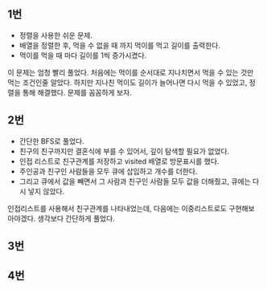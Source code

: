 ## 1번
- 정렬을 사용한 쉬운 문제.
- 배열을 정렬한 후, 먹을 수 없을 때 까지 먹이를 먹고 길이를 출력한다.
- 먹이를 먹을 때 마다 길이를 1씩 증가시켰다.

이 문제는 엄청 빨리 풀었다.
처음에는 먹이를 순서대로 지나치면서 먹을 수 있는 것만 먹는 조건인줄 알았다.
하지만 지나친 먹이도 길이가 늘어나면 다시 먹을 수 있었고, 정렬을 통해 해결했다.
문제를 꼼꼼하게 보자.

## 2번
- 간단한 BFS로 풀었다.
- 친구의 친구까지만 결혼식에 부를 수 있어서, 깊이 탐색할 필요가 없었다.
- 인접 리스트로 친구관계를 저장하고 visited 배열로 방문표시를 했다.
- 주인공과 친구인 사람들을 모두 큐에 삽입하고 개수를 더한다.
- 그리고 큐에서 값을 빼면서 그 사람과 친구인 사람들 모두 값을 더해줬고, 큐에는 다시 넣지 않았다.

인접리스트를 사용해서 친구관계를 나타내었는데, 다음에는 이중리스트로도 구현해보아야겠다.
생각보다 간단하게 풀었다.

## 3번

## 4번
